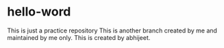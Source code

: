 # hello-word
This is just a practice repository
This is another branch created by me and maintained by me only.
This is created by abhijeet.
